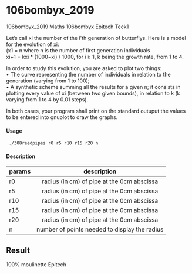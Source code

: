 # 106bombyx_2019
106bombyx_2019
Maths 106bombyx Epitech Teck1

Let’s call xi the number of the i'th generation of butterflys. Here is a model for the evolution of xi:  
(x1 = n where n is the number of first generation individuals  
 xi+1 = kxi * (1000−xi) / 1000, for i ≥ 1, k being the growth rate, from 1 to 4.

In order to study this evolution, you are asked to plot two things:  
• The curve representing the number of individuals in relation to the generation (varying from 1 to 100);  
• A synthetic scheme summing all the results for a given n; it consists in plotting every value of xi
(between two given bounds), in relation to k (k varying from 1 to 4 by 0.01 steps).

In both cases, your program shall print on the standard outuput the values to be entered into gnuplot to
draw the graphs.

#### Usage
     ./308reedpipes r0 r5 r10 r15 r20 n

#### Description
| params | description                                         |
| ------ |:---------------------------------------------------:|
| r0     | radius (in cm) of pipe at the 0cm abscissa          |
| r5     | radius (in cm) of pipe at the 0cm abscissa          |
| r10    | radius (in cm) of pipe at the 0cm abscissa          |
| r15    | radius (in cm) of pipe at the 0cm abscissa          |
| r20    | radius (in cm) of pipe at the 0cm abscissa          |
| n      | number of points needed to display the radius       |

## Result
100% moulinette Epitech
